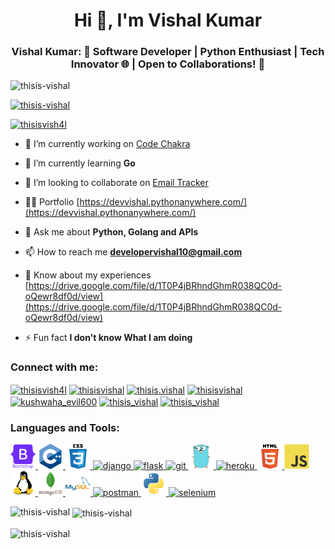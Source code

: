 <h1 align="center">Hi 👋, I'm Vishal Kumar</h1>
<h3 align="center">Vishal Kumar: 🚀 Software Developer | Python Enthusiast | Tech Innovator 🌐 | Open to Collaborations! 🤝</h3>

<p align="left"> <img src="https://komarev.com/ghpvc/?username=thisis-vishal&label=Profile%20views&color=0e75b6&style=flat" alt="thisis-vishal" /> </p>

<p align="left"> <a href="https://github.com/ryo-ma/github-profile-trophy"><img src="https://github-profile-trophy.vercel.app/?username=thisis-vishal" alt="thisis-vishal" /></a> </p>

<p align="left"> <a href="https://twitter.com/thisisvish4l" target="blank"><img src="https://img.shields.io/twitter/follow/thisisvish4l?logo=twitter&style=for-the-badge" alt="thisisvish4l" /></a> </p>

- 🔭 I’m currently working on [Code Chakra](https://codechakra.com)

- 🌱 I’m currently learning **Go**

- 👯 I’m looking to collaborate on [Email Tracker](https://github.com/thisis-vishal/Email-Tracking)

- 👨‍💻 Portfolio [https://devvishal.pythonanywhere.com/](https://devvishal.pythonanywhere.com/)

- 💬 Ask me about **Python, Golang and APIs**

- 📫 How to reach me **developervishal10@gmail.com**

- 📄 Know about my experiences [https://drive.google.com/file/d/1T0P4jBRhndGhmR038QC0d-oQewr8df0d/view](https://drive.google.com/file/d/1T0P4jBRhndGhmR038QC0d-oQewr8df0d/view)

- ⚡ Fun fact **I don't know What I am doing**

<h3 align="left">Connect with me:</h3>
<p align="left">
<a href="https://twitter.com/thisisvish4l" target="blank"><img align="center" src="https://raw.githubusercontent.com/rahuldkjain/github-profile-readme-generator/master/src/images/icons/Social/twitter.svg" alt="thisisvish4l" height="30" width="40" /></a>
<a href="https://linkedin.com/in/thisisvishal" target="blank"><img align="center" src="https://raw.githubusercontent.com/rahuldkjain/github-profile-readme-generator/master/src/images/icons/Social/linked-in-alt.svg" alt="thisisvishal" height="30" width="40" /></a>
<a href="https://instagram.com/thisis.vishal" target="blank"><img align="center" src="https://raw.githubusercontent.com/rahuldkjain/github-profile-readme-generator/master/src/images/icons/Social/instagram.svg" alt="thisis.vishal" height="30" width="40" /></a>
<a href="https://www.codechef.com/users/thisisvishal" target="blank"><img align="center" src="https://cdn.jsdelivr.net/npm/simple-icons@3.1.0/icons/codechef.svg" alt="thisisvishal" height="30" width="40" /></a>
<a href="https://www.hackerrank.com/kushwaha_evil600" target="blank"><img align="center" src="https://raw.githubusercontent.com/rahuldkjain/github-profile-readme-generator/master/src/images/icons/Social/hackerrank.svg" alt="kushwaha_evil600" height="30" width="40" /></a>
<a href="https://codeforces.com/profile/thisis_vishal" target="blank"><img align="center" src="https://raw.githubusercontent.com/rahuldkjain/github-profile-readme-generator/master/src/images/icons/Social/codeforces.svg" alt="thisis_vishal" height="30" width="40" /></a>
<a href="https://www.leetcode.com/thisis_vishal" target="blank"><img align="center" src="https://raw.githubusercontent.com/rahuldkjain/github-profile-readme-generator/master/src/images/icons/Social/leet-code.svg" alt="thisis_vishal" height="30" width="40" /></a>
</p>

<h3 align="left">Languages and Tools:</h3>
<p align="left"> <a href="https://getbootstrap.com" target="_blank" rel="noreferrer"> <img src="https://raw.githubusercontent.com/devicons/devicon/master/icons/bootstrap/bootstrap-plain-wordmark.svg" alt="bootstrap" width="40" height="40"/> </a> <a href="https://www.w3schools.com/cpp/" target="_blank" rel="noreferrer"> <img src="https://raw.githubusercontent.com/devicons/devicon/master/icons/cplusplus/cplusplus-original.svg" alt="cplusplus" width="40" height="40"/> </a> <a href="https://www.w3schools.com/css/" target="_blank" rel="noreferrer"> <img src="https://raw.githubusercontent.com/devicons/devicon/master/icons/css3/css3-original-wordmark.svg" alt="css3" width="40" height="40"/> </a> <a href="https://www.djangoproject.com/" target="_blank" rel="noreferrer"> <img src="https://cdn.worldvectorlogo.com/logos/django.svg" alt="django" width="40" height="40"/> </a> <a href="https://flask.palletsprojects.com/" target="_blank" rel="noreferrer"> <img src="https://www.vectorlogo.zone/logos/pocoo_flask/pocoo_flask-icon.svg" alt="flask" width="40" height="40"/> </a> <a href="https://git-scm.com/" target="_blank" rel="noreferrer"> <img src="https://www.vectorlogo.zone/logos/git-scm/git-scm-icon.svg" alt="git" width="40" height="40"/> </a> <a href="https://golang.org" target="_blank" rel="noreferrer"> <img src="https://raw.githubusercontent.com/devicons/devicon/master/icons/go/go-original.svg" alt="go" width="40" height="40"/> </a> <a href="https://heroku.com" target="_blank" rel="noreferrer"> <img src="https://www.vectorlogo.zone/logos/heroku/heroku-icon.svg" alt="heroku" width="40" height="40"/> </a> <a href="https://www.w3.org/html/" target="_blank" rel="noreferrer"> <img src="https://raw.githubusercontent.com/devicons/devicon/master/icons/html5/html5-original-wordmark.svg" alt="html5" width="40" height="40"/> </a> <a href="https://developer.mozilla.org/en-US/docs/Web/JavaScript" target="_blank" rel="noreferrer"> <img src="https://raw.githubusercontent.com/devicons/devicon/master/icons/javascript/javascript-original.svg" alt="javascript" width="40" height="40"/> </a> <a href="https://www.linux.org/" target="_blank" rel="noreferrer"> <img src="https://raw.githubusercontent.com/devicons/devicon/master/icons/linux/linux-original.svg" alt="linux" width="40" height="40"/> </a> <a href="https://www.mongodb.com/" target="_blank" rel="noreferrer"> <img src="https://raw.githubusercontent.com/devicons/devicon/master/icons/mongodb/mongodb-original-wordmark.svg" alt="mongodb" width="40" height="40"/> </a> <a href="https://www.mysql.com/" target="_blank" rel="noreferrer"> <img src="https://raw.githubusercontent.com/devicons/devicon/master/icons/mysql/mysql-original-wordmark.svg" alt="mysql" width="40" height="40"/> </a> <a href="https://postman.com" target="_blank" rel="noreferrer"> <img src="https://www.vectorlogo.zone/logos/getpostman/getpostman-icon.svg" alt="postman" width="40" height="40"/> </a> <a href="https://www.python.org" target="_blank" rel="noreferrer"> <img src="https://raw.githubusercontent.com/devicons/devicon/master/icons/python/python-original.svg" alt="python" width="40" height="40"/> </a> <a href="https://www.selenium.dev" target="_blank" rel="noreferrer"> <img src="https://raw.githubusercontent.com/detain/svg-logos/780f25886640cef088af994181646db2f6b1a3f8/svg/selenium-logo.svg" alt="selenium" width="40" height="40"/> </a> </p>

<p><img align="left" src="https://github-readme-stats.vercel.app/api/top-langs?username=thisis-vishal&show_icons=true&locale=en&layout=compact" alt="thisis-vishal" /></p>

<p>&nbsp;<img align="center" src="https://github-readme-stats.vercel.app/api?username=thisis-vishal&show_icons=true&locale=en" alt="thisis-vishal" /></p>

<p><img align="center" src="https://github-readme-streak-stats.herokuapp.com/?user=thisis-vishal&" alt="thisis-vishal" /></p>
